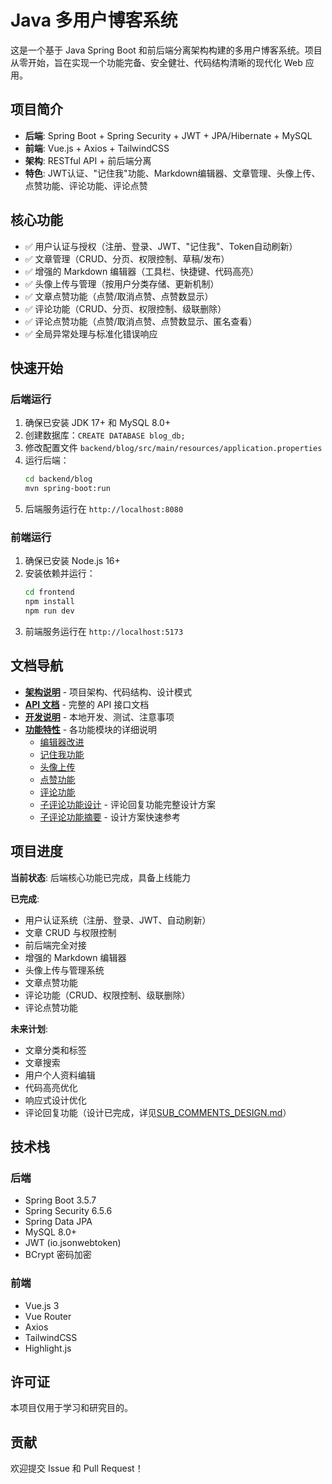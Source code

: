# Java 多用户博客系统

这是一个基于 Java Spring Boot 和前后端分离架构构建的多用户博客系统。项目从零开始，旨在实现一个功能完备、安全健壮、代码结构清晰的现代化 Web 应用。

## 项目简介

- **后端**: Spring Boot + Spring Security + JWT + JPA/Hibernate + MySQL
- **前端**: Vue.js + Axios + TailwindCSS
- **架构**: RESTful API + 前后端分离
- **特色**: JWT认证、"记住我"功能、Markdown编辑器、文章管理、头像上传、点赞功能、评论功能、评论点赞

## 核心功能

- ✅ 用户认证与授权（注册、登录、JWT、"记住我"、Token自动刷新）
- ✅ 文章管理（CRUD、分页、权限控制、草稿/发布）
- ✅ 增强的 Markdown 编辑器（工具栏、快捷键、代码高亮）
- ✅ 头像上传与管理（按用户分类存储、更新机制）
- ✅ 文章点赞功能（点赞/取消点赞、点赞数显示）
- ✅ 评论功能（CRUD、分页、权限控制、级联删除）
- ✅ 评论点赞功能（点赞/取消点赞、点赞数显示、匿名查看）
- ✅ 全局异常处理与标准化错误响应

## 快速开始

### 后端运行

1. 确保已安装 JDK 17+ 和 MySQL 8.0+
2. 创建数据库：`CREATE DATABASE blog_db;`
3. 修改配置文件 `backend/blog/src/main/resources/application.properties`
4. 运行后端：
   ```bash
   cd backend/blog
   mvn spring-boot:run
   ```
5. 后端服务运行在 `http://localhost:8080`

### 前端运行

1. 确保已安装 Node.js 16+
2. 安装依赖并运行：
   ```bash
   cd frontend
   npm install
   npm run dev
   ```
3. 前端服务运行在 `http://localhost:5173`

## 文档导航

- **[架构说明](docs/ARCHITECTURE.md)** - 项目架构、代码结构、设计模式
- **[API 文档](docs/API.md)** - 完整的 API 接口文档
- **[开发说明](docs/DEVELOPMENT.md)** - 本地开发、测试、注意事项
- **[功能特性](docs/features/)** - 各功能模块的详细说明
  - [编辑器改进](docs/features/EDITOR.md)
  - [记住我功能](docs/features/REMEMBER_ME.md)
  - [头像上传](docs/features/AVATAR_UPLOAD.md)
  - [点赞功能](docs/features/LIKES.md)
  - [评论功能](docs/features/COMMENTS.md)
  - [子评论功能设计](docs/features/SUB_COMMENTS_DESIGN.md) - 评论回复功能完整设计方案
  - [子评论功能摘要](docs/features/SUB_COMMENTS_SUMMARY.md) - 设计方案快速参考

## 项目进度

**当前状态**: 后端核心功能已完成，具备上线能力

**已完成**:
- 用户认证系统（注册、登录、JWT、自动刷新）
- 文章 CRUD 与权限控制
- 前后端完全对接
- 增强的 Markdown 编辑器
- 头像上传与管理系统
- 文章点赞功能
- 评论功能（CRUD、权限控制、级联删除）
- 评论点赞功能

**未来计划**:
- 文章分类和标签
- 文章搜索
- 用户个人资料编辑
- 代码高亮优化
- 响应式设计优化
- 评论回复功能（设计已完成，详见[SUB_COMMENTS_DESIGN.md](docs/features/SUB_COMMENTS_DESIGN.md)）

## 技术栈

### 后端
- Spring Boot 3.5.7
- Spring Security 6.5.6
- Spring Data JPA
- MySQL 8.0+
- JWT (io.jsonwebtoken)
- BCrypt 密码加密

### 前端
- Vue.js 3
- Vue Router
- Axios
- TailwindCSS
- Highlight.js

## 许可证

本项目仅用于学习和研究目的。

## 贡献

欢迎提交 Issue 和 Pull Request！
